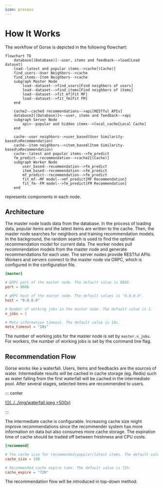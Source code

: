 ```yaml
---
icon: process
---
```

# How It Works

The workflow of Gorse is depicted in the following flowchart:

```mermaid
flowchart TD
    database[(Database)]--user, items and feedback-->load[Load dataset]
    load--latest and popular items-->cache[(Cache)]
    find_users--User Neighbors-->cache
    find_items--Item Neighbors-->cache
    subgraph Master Node
        load--dataset-->find_users[Find neighbors of users]
        load--dataset-->find_items[Find neighbors of items]
        load--dataset-->fit_mf[Fit MF]
        load--dataset-->fit_fm[Fit FM]
    end

    cache2--cached recommendations-->api[RESTful APIs]
    database2[(Database)]<--user, items and feedback-->api
    subgraph Server Node
        api<--popular and hidden items-->local_cache[Local Cache]
    end

    cache--user neighbors-->user_based(User Similarity-based\nRecommendation)
    cache--item neighbors-->item_based(Item Similarity-based\nRecommendation)
    cache--latest and popular items-->fm_predict
    fm_predict--recommendation-->cache2[(Cache)]
    subgraph Worker Node
        user_based--recommendation-->fm_predict
        item_based--recommendation-->fm_predict
        mf_predict--recommendation-->fm_predict
        fit_mf--MF model-->mf_predict[MF Recommendation]
        fit_fm--FM model-->fm_predict[FM Recommendation]
    end
```

<FontIcon icon="rectangle"/> represents components in each node.

## Architecture

The master node loads data from the database. In the process of loading data, popular items and the latest items are written to the cache. Then, the master node searches for neighbors and training recommendation models. In the background, the random search is used to find the optimal recommendation model for current data. The worker nodes pull recommendation models from the master node and generate recommendations for each user. The server nodes provide RESTful APIs. Workers and servers connect to the master node via GRPC, which is configured in the configuration file.

```toml
[master]

# GRPC port of the master node. The default value is 8086.
port = 8086

# gRPC host of the master node. The default values is "0.0.0.0".
host = "0.0.0.0"

# Number of working jobs in the master node. The default value is 1.
n_jobs = 1

# Meta information timeout. The default value is 10s.
meta_timeout = "10s"
```

The number of working jobs for the master node is set by `master.n_jobs`. For workers, the number of working jobs is set by the command line flag.

## Recommendation Flow

Gorse works like a waterfall. Users, items and feedbacks are the sources of water. Intermediate results will be cached in cache storage (eg. Redis) such as water falling from the first waterfall will be cached in the intermediate pool. After several stages, selected items are recommended to users.

::: center

[![](../../img/waterfall.jpeg =500x)](https://www.google.com.hk/maps/place/9494%2B2XX+Sanzhe+Pujingqu,+Xueshi+Rd,+Yueqing,+Wenzhou,+Zhejiang,+China,+325613/@28.367624,121.1074902,17z/data=!4m14!1m7!3m6!1s0x344fb1c336f6089f:0x289b31d5bd3c5903!2zQ2hpbmEsIFpoZWppYW5nLCBXZW56aG91LCBZdWVxaW5nLCDpm4HojaHplYfkuInmipjngJE!8m2!3d28.372423!4d121.091304!16s%2Fg%2F1tlqmqj3!3m5!1s0x344fb1be99ca855b:0x1d80848a11ae084d!8m2!3d28.367624!4d121.1074902!16s%2Fg%2F1tm8bqtb)

:::

The intermediate cache is configurable. Increasing cache size might improve recommendations since the recommender system has more information on data but also consumes more cache storage. The expiration time of cache should be traded off between freshness and CPU costs.

```toml
[recommend]

# The cache size for recommended/popular/latest items. The default value is 10.
cache_size = 100

# Recommended cache expire time. The default value is 72h.
cache_expire = "72h"
```

The recommendation flow will be introduced in top-down method.
